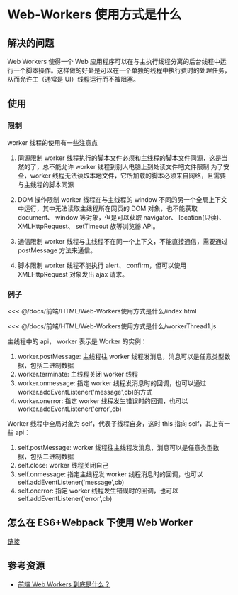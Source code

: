 # Web-Workers 使用方式是什么

## 解决的问题

Web Workers 使得一个 Web 应用程序可以在与主执行线程分离的后台线程中运行一个脚本操作。这样做的好处是可以在一个单独的线程中执行费时的处理任务，从而允许主（通常是 UI）线程运行而不被阻塞。

## 使用

### 限制

worker 线程的使用有一些注意点

1. 同源限制 worker 线程执行的脚本文件必须和主线程的脚本文件同源，这是当然的了，总不能允许 worker 线程到别人电脑上到处读文件吧文件限制 为了安全，worker 线程无法读取本地文件，它所加载的脚本必须来自网络，且需要与主线程的脚本同源

2. DOM 操作限制 worker 线程在与主线程的 window 不同的另一个全局上下文中运行，其中无法读取主线程所在网页的 DOM 对象，也不能获取 document、 window 等对象，但是可以获取 navigator、 location(只读)、XMLHttpRequest、 setTimeout 族等浏览器 API。

3. 通信限制 worker 线程与主线程不在同一个上下文，不能直接通信，需要通过 postMessage 方法来通信。

4. 脚本限制 worker 线程不能执行 alert、 confirm，但可以使用 XMLHttpRequest 对象发出 ajax 请求。

### 例子

<Visual relative="./index.html" />

<!-- prettier-ignore -->
<<< @/docs/前端/HTML/Web-Workers使用方式是什么/index.html

<!-- prettier-ignore -->
<<< @/docs/前端/HTML/Web-Workers使用方式是什么/workerThread1.js

主线程中的 api， worker 表示是 Worker 的实例：

1. worker.postMessage: 主线程往 worker 线程发消息，消息可以是任意类型数据，包括二进制数据
2. worker.terminate: 主线程关闭 worker 线程
3. worker.onmessage: 指定 worker 线程发消息时的回调，也可以通过 worker.addEventListener('message',cb)的方式
4. worker.onerror: 指定 worker 线程发生错误时的回调，也可以 worker.addEventListener('error',cb)

Worker 线程中全局对象为 self，代表子线程自身，这时 this 指向 self，其上有一些 api：

1. self.postMessage: worker 线程往主线程发消息，消息可以是任意类型数据，包括二进制数据
2. self.close: worker 线程关闭自己
3. self.onmessage: 指定主线程发 worker 线程消息时的回调，也可以 self.addEventListener('message',cb)
4. self.onerror: 指定 worker 线程发生错误时的回调，也可以 self.addEventListener('error',cb)

## 怎么在 ES6+Webpack 下使用 Web Worker

[链接](https://juejin.im/post/5acf348151882579ef4f5a77)

## 参考资源

- [前端 Web Workers 到底是什么？](https://zhuanlan.zhihu.com/p/98126032)